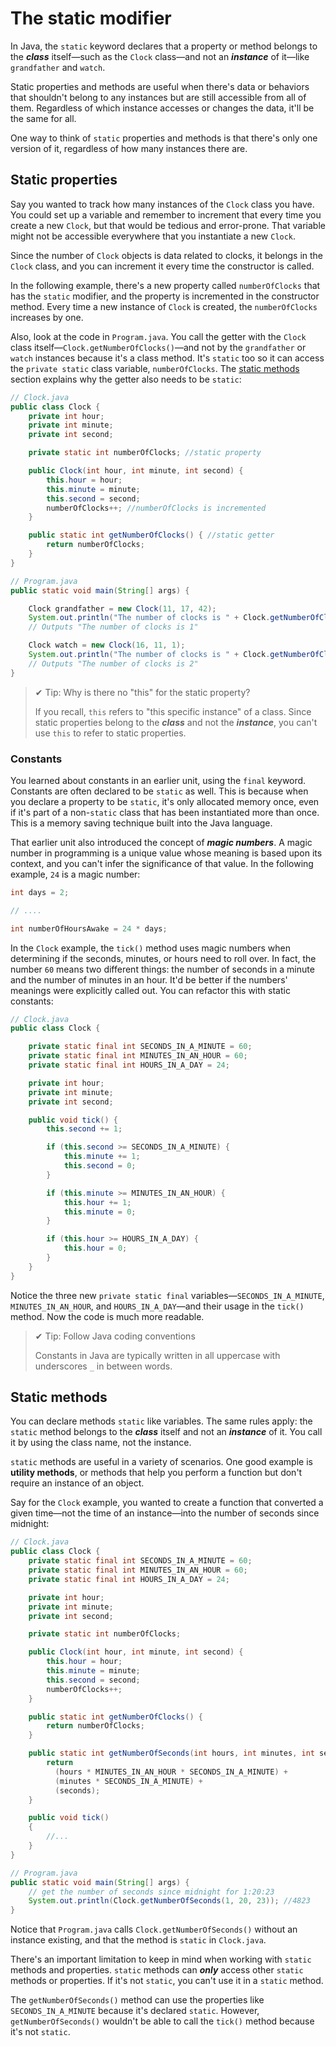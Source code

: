 # The static modifier

In Java, the `static` keyword declares that a property or method belongs to the **_class_** itself—such as the `Clock` class—and not an **_instance_** of it—like `grandfather` and `watch`.

Static properties and methods are useful when there's data or behaviors that shouldn't belong to any instances but are still accessible from all of them. Regardless of which instance accesses or changes the data, it'll be the same for all.

One way to think of `static` properties and methods is that there's only one version of it, regardless of how many instances there are.

## Static properties
Say you wanted to track how many instances of the `Clock` class you have. You could set up a variable and remember to increment that every time you create a new `Clock`, but that would be tedious and error-prone. That variable might not be accessible everywhere that you instantiate a new `Clock`.

Since the number of `Clock` objects is data related to clocks, it belongs in the `Clock` class, and you can increment it every time the constructor is called.

In the following example, there's a new property called `numberOfClocks` that has the `static` modifier, and the property is incremented in the constructor method. Every time a new instance of `Clock` is created, the `numberOfClocks` increases by one.

Also, look at the code in `Program.java`. You call the getter with the `Clock` class itself—`Clock.getNumberOfClocks()`—and not by the `grandfather` or `watch` instances because it's a class method. It's `static` too so it can access the `private static` class variable, `numberOfClocks`. The [static methods](https://lms.techelevator.com/cohorts/42/blocks/9/content_files/01_Classes_and_Encapsulation/06-static-modifier.md#static-methods) section explains why the getter also needs to be `static`:

```java
// Clock.java
public class Clock {
    private int hour;
    private int minute;
    private int second;

    private static int numberOfClocks; //static property

    public Clock(int hour, int minute, int second) {
        this.hour = hour;
        this.minute = minute;
        this.second = second;
        numberOfClocks++; //numberOfClocks is incremented
    }

    public static int getNumberOfClocks() { //static getter
        return numberOfClocks;
    }
}
```

```java
// Program.java
public static void main(String[] args) {

    Clock grandfather = new Clock(11, 17, 42);
    System.out.println("The number of clocks is " + Clock.getNumberOfClocks());
    // Outputs "The number of clocks is 1"

    Clock watch = new Clock(16, 11, 1);
    System.out.println("The number of clocks is " + Clock.getNumberOfClocks());
    // Outputs "The number of clocks is 2"
}
```

>✔ Tip: Why is there no "this" for the static property?
>
>If you recall, `this` refers to "this specific instance" of a class. Since static properties belong to the **_class_** and not the **_instance_**, you can't use `this` to refer to static properties.

### Constants
You learned about constants in an earlier unit, using the `final` keyword. Constants are often declared to be `static` as well. This is because when you declare a property to be `static`, it's only allocated memory once, even if it's part of a non-`static` class that has been instantiated more than once. This is a memory saving technique built into the Java language.

That earlier unit also introduced the concept of **_magic numbers_**. A magic number in programming is a unique value whose meaning is based upon its context, and you can't infer the significance of that value. In the following example, `24` is a magic number:

```java
int days = 2;

// ....

int numberOfHoursAwake = 24 * days;
```

In the `Clock` example, the `tick()` method uses magic numbers when determining if the seconds, minutes, or hours need to roll over. In fact, the number `60` means two different things: the number of seconds in a minute and the number of minutes in an hour. It'd be better if the numbers' meanings were explicitly called out. You can refactor this with static constants:

```java
// Clock.java
public class Clock {

    private static final int SECONDS_IN_A_MINUTE = 60;
    private static final int MINUTES_IN_AN_HOUR = 60;
    private static final int HOURS_IN_A_DAY = 24;

    private int hour;
    private int minute;
    private int second;

    public void tick() {
        this.second += 1;

        if (this.second >= SECONDS_IN_A_MINUTE) {
            this.minute += 1;
            this.second = 0;
        }

        if (this.minute >= MINUTES_IN_AN_HOUR) {
            this.hour += 1;
            this.minute = 0;
        }

        if (this.hour >= HOURS_IN_A_DAY) {
            this.hour = 0;
        }
    }
}
```

Notice the three new `private static final` variables—`SECONDS_IN_A_MINUTE`, `MINUTES_IN_AN_HOUR`, and `HOURS_IN_A_DAY`—and their usage in the `tick()` method. Now the code is much more readable.

>✔ Tip: Follow Java coding conventions
>
>Constants in Java are typically written in all uppercase with underscores `_` in between words.

## Static methods
You can declare methods `static` like variables. The same rules apply: the `static` method belongs to the **_class_** itself and not an **_instance_** of it. You call it by using the class name, not the instance.

`static` methods are useful in a variety of scenarios. One good example is **utility methods**, or methods that help you perform a function but don't require an instance of an object.

Say for the `Clock` example, you wanted to create a function that converted a given time—not the time of an instance—into the number of seconds since midnight:

```java
// Clock.java
public class Clock {
    private static final int SECONDS_IN_A_MINUTE = 60;
    private static final int MINUTES_IN_AN_HOUR = 60;
    private static final int HOURS_IN_A_DAY = 24;

    private int hour;
    private int minute;
    private int second;

    private static int numberOfClocks;

    public Clock(int hour, int minute, int second) {
        this.hour = hour;
        this.minute = minute;
        this.second = second;
        numberOfClocks++;
    }

    public static int getNumberOfClocks() {
        return numberOfClocks;
    }

    public static int getNumberOfSeconds(int hours, int minutes, int seconds) {
        return
          (hours * MINUTES_IN_AN_HOUR * SECONDS_IN_A_MINUTE) +
          (minutes * SECONDS_IN_A_MINUTE) +
          (seconds);
    }

    public void tick()
    {
        //...
    }
}
```

```java
// Program.java
public static void main(String[] args) {
    // get the number of seconds since midnight for 1:20:23
    System.out.println(Clock.getNumberOfSeconds(1, 20, 23)); //4823
}
```

Notice that `Program.java` calls `Clock.getNumberOfSeconds()` without an instance existing, and that the method is `static` in `Clock.java`.

There's an important limitation to keep in mind when working with `static` methods and properties. `static` methods can **_only_** access other `static` methods or properties. If it's not `static`, you can't use it in a `static` method.

The `getNumberOfSeconds()` method can use the properties like `SECONDS_IN_A_MINUTE` because it's declared `static`. However, `getNumberOfSeconds()` wouldn't be able to call the `tick()` method because it's not `static`.
